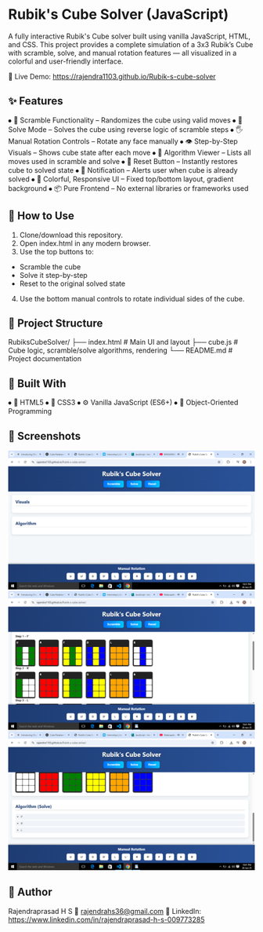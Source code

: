 # Rubik's Cube Solver (JavaScript)
A fully interactive Rubik's Cube solver built using vanilla JavaScript, HTML, and CSS. This project provides a complete simulation of a 3x3 Rubik’s Cube with scramble, solve, and manual rotation features — all visualized in a colorful and user-friendly interface.

🔗 Live Demo: https://rajendra1103.github.io/Rubik-s-cube-solver

## ✨ Features
⦁	🎲 Scramble Functionality – Randomizes the cube using valid moves
⦁	🧠 Solve Mode – Solves the cube using reverse logic of scramble steps
⦁	🖐️ Manual Rotation Controls – Rotate any face manually
⦁	👁️ Step-by-Step Visuals – Shows cube state after each move
⦁	📝 Algorithm Viewer – Lists all moves used in scramble and solve
⦁	🔄 Reset Button – Instantly restores cube to solved state
⦁	🛑 Notification – Alerts user when cube is already solved
⦁	🎨 Colorful, Responsive UI – Fixed top/bottom layout, gradient background
⦁	📦 Pure Frontend – No external libraries or frameworks used

## 🚀 How to Use
1.	Clone/download this repository.
2.	Open index.html in any modern browser.
3.	Use the top buttons to:
   - Scramble the cube
   - Solve it step-by-step
   - Reset to the original solved state
4.	Use the bottom manual controls to rotate individual sides of the cube.

## 📂 Project Structure

RubiksCubeSolver/
├── index.html       # Main UI and layout
├── cube.js          # Cube logic, scramble/solve algorithms, rendering
└── README.md        # Project documentation

## 🧱 Built With

⦁	🧾 HTML5
⦁	🎨 CSS3
⦁	⚙️ Vanilla JavaScript (ES6+)
⦁	🧠 Object-Oriented Programming

## 📸 Screenshots
![image alt](https://github.com/Rajendra1103/Rubik-s-cube-solver/blob/83a5fe758439192b6cf79e34f8a813b91ab3f236/Screenshot%20(2).png)
![image alt](https://github.com/Rajendra1103/Rubik-s-cube-solver/blob/3769d2d58e6f5e8aacf5144541e73517ee41e58d/Screenshot%20(4).png)
![image alt](https://github.com/Rajendra1103/Rubik-s-cube-solver/blob/83a5fe758439192b6cf79e34f8a813b91ab3f236/Screenshot%20(5).png)

## 👤 Author

Rajendraprasad H S
📧 rajendrahs36@gmail.com
🔗 LinkedIn: https://www.linkedin.com/in/rajendraprasad-h-s-009773285
